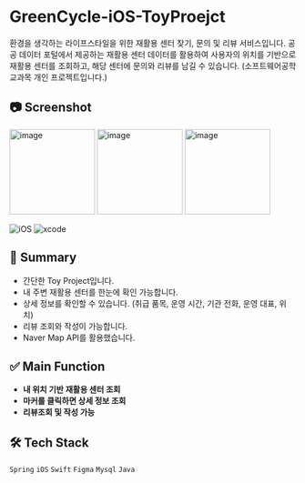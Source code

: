 # GreenCycle-iOS-ToyProejct
환경을 생각하는 라이프스타일을 위한 재활용 센터 찾기, 문의 및 리뷰 서비스입니다. 공공 데이터 포털에서 제공하는 재활용 센터 데이터를 활용하여 사용자의 위치를 기반으로 재활용 센터를 조회하고, 해당 센터에 문의와 리뷰를 남길 수 있습니다.
(소프트웨어공학 교과목 개인 프로젝트입니다.)

## 📷 Screenshot
<p>
<img width="150" alt="image" src="https://github.com/Eunice991217/GreenCycle-iOS-ToyProject/assets/101406317/4aacbc59-569c-4515-a041-be5f8fbfaddf">
<img width="150" alt="image" src="https://github.com/Eunice991217/GreenCycle-iOS-ToyProject/assets/101406317/b52fbcdd-f2e8-48f5-a777-f5da8d605cda">
<img width="150" alt="image" src="https://github.com/Eunice991217/GreenCycle-iOS-ToyProject/assets/101406317/f0e6cdc5-f472-411c-af73-8e7500d75d76">
</p>

![iOS](https://img.shields.io/badge/iOS-000000?style=for-the-badge&logo=ios&logoColor=white)
![xcode](https://img.shields.io/badge/Xcode-007ACC?style=for-the-badge&logo=Xcode&logoColor=white)

## 📝 Summary 

- 간단한 Toy Project입니다.
- 내 주변 재활용 센터를 한눈에 확인 가능합니다.
- 상세 정보를 확인할 수 있습니다. (취급 품목, 운영 시간, 기관 전화, 운영 대표, 위치)
- 리뷰 조회와 작성이 가능합니다.
- Naver Map API를 활용했습니다.

## ✅ Main Function 

- **내 위치 기반 재활용 센터 조회** 
- **마커를 클릭하면 상세 정보 조회**
- **리뷰조회 및 작성 가능**

## 🛠️ Tech Stack

 `Spring`  `iOS` `Swift` `Figma`  `Mysql` `Java`
